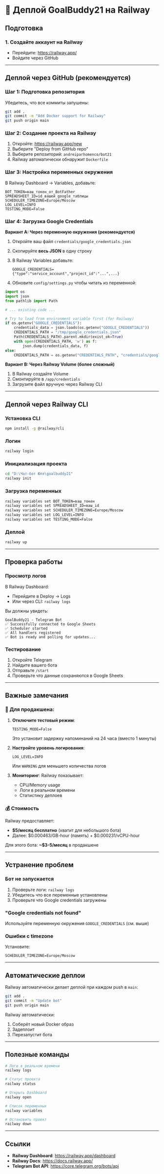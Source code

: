 # 🚂 Деплой GoalBuddy21 на Railway

## Подготовка

### 1. Создайте аккаунт на Railway
- Перейдите: https://railway.app/
- Войдите через GitHub

---

## Деплой через GitHub (рекомендуется)

### Шаг 1: Подготовка репозитория

Убедитесь, что все коммиты запушены:
```bash
git add .
git commit -m "Add Docker support for Railway"
git push origin main
```

### Шаг 2: Создание проекта на Railway

1. Откройте: https://railway.app/new
2. Выберите "Deploy from GitHub repo"
3. Выберите репозиторий: `andreiparhomenco/bot21`
4. Railway автоматически обнаружит `Dockerfile`

### Шаг 3: Настройка переменных окружения

В Railway Dashboard → Variables, добавьте:

```env
BOT_TOKEN=ваш_токен_от_BotFather
SPREADSHEET_ID=id_вашей_google_таблицы
SCHEDULER_TIMEZONE=Europe/Moscow
LOG_LEVEL=INFO
TESTING_MODE=False
```

### Шаг 4: Загрузка Google Credentials

**Вариант A: Через переменную окружения (рекомендуется)**

1. Откройте ваш файл `credentials/google_credentials.json`
2. Скопируйте **весь JSON** в одну строку
3. В Railway Variables добавьте:
   ```
   GOOGLE_CREDENTIALS={"type":"service_account","project_id":"...",...}
   ```

4. Обновите `config/settings.py` чтобы читать из переменной:

```python
import os
import json
from pathlib import Path

# ... existing code ...

# Try to load from environment variable first (for Railway)
if os.getenv("GOOGLE_CREDENTIALS"):
    credentials_data = json.loads(os.getenv("GOOGLE_CREDENTIALS"))
    CREDENTIALS_PATH = "/tmp/google_credentials.json"
    Path(CREDENTIALS_PATH).parent.mkdir(exist_ok=True)
    with open(CREDENTIALS_PATH, 'w') as f:
        json.dump(credentials_data, f)
else:
    CREDENTIALS_PATH = os.getenv("CREDENTIALS_PATH", "credentials/google_credentials.json")
```

**Вариант B: Через Railway Volume (более сложный)**

1. В Railway создайте Volume
2. Смонтируйте в `/app/credentials`
3. Загрузите файл вручную через Railway CLI

---

## Деплой через Railway CLI

### Установка CLI

```bash
npm install -g @railway/cli
```

### Логин

```bash
railway login
```

### Инициализация проекта

```bash
cd "D:\Чат-бот Юля\goalbuddy21"
railway init
```

### Загрузка переменных

```bash
railway variables set BOT_TOKEN=ваш_токен
railway variables set SPREADSHEET_ID=ваш_id
railway variables set SCHEDULER_TIMEZONE=Europe/Moscow
railway variables set LOG_LEVEL=INFO
railway variables set TESTING_MODE=False
```

### Деплой

```bash
railway up
```

---

## Проверка работы

### Просмотр логов

В Railway Dashboard:
- Перейдите в Deploy → Logs
- Или через CLI: `railway logs`

Вы должны увидеть:
```
GoalBuddy21 - Telegram Bot
✅ Successfully connected to Google Sheets
✅ Scheduler started
✅ All handlers registered
✅ Bot is ready and polling for updates...
```

### Тестирование

1. Откройте Telegram
2. Найдите вашего бота
3. Отправьте `/start`
4. Проверьте что данные сохраняются в Google Sheets

---

## Важные замечания

### 🔴 Для продакшена:

1. **Отключите тестовый режим**:
   ```
   TESTING_MODE=False
   ```
   Это установит задержку напоминаний на 24 часа (вместо 1 минуты)

2. **Настройте уровень логирования**:
   ```
   LOG_LEVEL=INFO
   ```
   Или `WARNING` для меньшего количества логов

3. **Мониторинг**: Railway показывает:
   - CPU/Memory usage
   - Логи в реальном времени
   - Статистику деплоев

### 💰 Стоимость

Railway предоставляет:
- **$5/месяц бесплатно** (хватит для небольшого бота)
- Далее: $0.000463/GB-hour (память) + $0.000231/vCPU-hour

Для этого бота: **~$3-5/месяц** в продакшене

---

## Устранение проблем

### Бот не запускается

1. Проверьте логи: `railway logs`
2. Убедитесь что все переменные установлены
3. Проверьте что Google credentials загружены

### "Google credentials not found"

Используйте переменную окружения `GOOGLE_CREDENTIALS` (см. выше)

### Ошибки с timezone

Установите:
```
SCHEDULER_TIMEZONE=Europe/Moscow
```

---

## Автоматические деплои

Railway автоматически делает деплой при каждом push в `main`:

```bash
git add .
git commit -m "Update bot"
git push origin main
```

Railway автоматически:
1. Соберёт новый Docker образ
2. Задеплоит
3. Перезапустит бота

---

## Полезные команды

```bash
# Логи в реальном времени
railway logs

# Статус проекта
railway status

# Открыть Dashboard
railway open

# Список переменных
railway variables

# Остановить проект
railway down
```

---

## Ссылки

- **Railway Dashboard**: https://railway.app/dashboard
- **Railway Docs**: https://docs.railway.app/
- **Telegram Bot API**: https://core.telegram.org/bots/api


